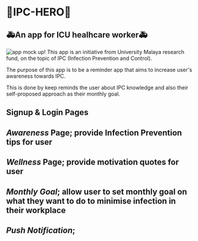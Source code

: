# 🚀IPC-HERO🚀

## 🚑An app for ICU healhcare worker🚑
![app mock up!](/preview/mockup.png "App Mock Up")
This app is an initiative from University Malaya research fund, on the topic of IPC (Infection Prevention and Control).  

The purpose of this app is to be a reminder app that aims to increase user's awareness towards IPC.  

This is done by keep reminds the user about IPC knowledge and also their self-proposed approach as their monthly goal.  

## Signup & Login Pages
## *Awareness* Page; provide Infection Prevention tips for user
## *Wellness* Page; provide motivation quotes for user
## *Monthly Goal*; allow user to set monthly goal on what they want to do to minimise infection in their workplace
## *Push Notification*; 
